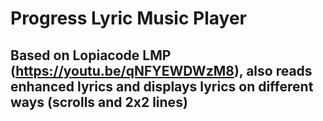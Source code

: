 # Progress Lyric Music Player
## Based on Lopiacode LMP (https://youtu.be/qNFYEWDWzM8), also reads enhanced lyrics and displays lyrics on different ways (scrolls and 2x2 lines)


